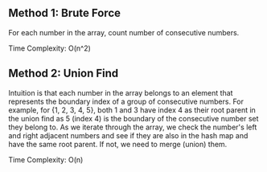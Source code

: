 ## Method 1: Brute Force

For each number in the array, count number of consecutive numbers.

Time Complexity: O(n^2)

## Method 2: Union Find

Intuition is that each number in the array belongs to an element that represents the boundary index of a group of consecutive numbers. For example, for {1, 2, 3, 4, 5}, both 1 and 3 have index 4 as their root parent in the union find as 5 (index 4) is the boundary of the consecutive number set they belong to. As we iterate through the array, we check the number's left and right adjacent numbers and see if they are also in the hash map and have the same root parent. If not, we need to merge (union) them. 

Time Complexity: O(n)
